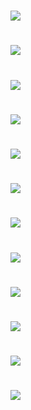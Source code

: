 # <img src="https://github.com/danshui-git/shuoming/blob/master/doc/baota1.png" />
# <img src="https://github.com/danshui-git/shuoming/blob/master/doc/baota2.png" />
# <img src="https://github.com/danshui-git/shuoming/blob/master/doc/baota3.png" />
# <img src="https://github.com/danshui-git/shuoming/blob/master/doc/baota4.png" />
# <img src="https://github.com/danshui-git/shuoming/blob/master/doc/baota5.png" />
# <img src="https://github.com/danshui-git/shuoming/blob/master/doc/baota6.png" />
# <img src="https://github.com/danshui-git/shuoming/blob/master/doc/baota7.png" />
# <img src="https://github.com/danshui-git/shuoming/blob/master/doc/baota8.png" />
# <img src="https://github.com/danshui-git/shuoming/blob/master/doc/baota9.png" />
# <img src="https://github.com/danshui-git/shuoming/blob/master/doc/baota10.png" />
# <img src="https://github.com/danshui-git/shuoming/blob/master/doc/baota11.png" />
# <img src="https://github.com/danshui-git/shuoming/blob/master/doc/baota12.png" />
